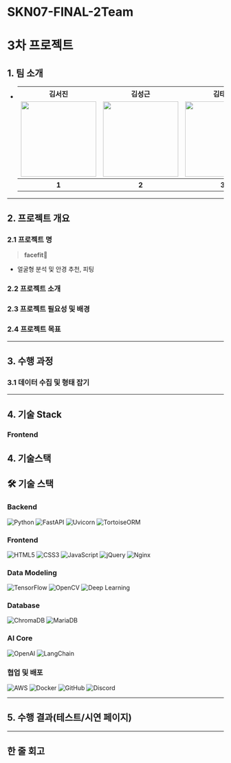 # SKN07-FINAL-2Team
# 3차 프로젝트

## 1. 팀 소개
-
  <table>
  <tr>

    <th>김서진</th>
    <th>김성근</th>
    <th>김태희</th>
    <th>유수현</th>
    <th>정승연</th>
   
  </tr>

  <tr>
    <td><img src="https://github.com/user-attachments/assets/c53b820e-548d-48ec-bcaf-c35a0194ebf5" width="175" height="175"></td>
    <td><img src= "https://github.com/user-attachments/assets/0d1d8199-6d3b-4a1f-bdcc-2cd503ae7792" width="175" height="175"></td>
    <td><img src="https://github.com/user-attachments/assets/da1ae31d-546f-4717-9960-71434d07b5de" width="175" height="175"></td>
    <td><img src="https://github.com/user-attachments/assets/b935e946-dc89-40e6-998e-07d784d949c7" width="175" height="175"></td>
     <td><img src="https://github.com/user-attachments/assets/b935e946-dc89-40e6-998e-07d784d949c7" width="175" height="175"></td>
  </tr>
  <tr></tr>

    <th>1</th>
    <th>2</th>
    <th>3</th>
    <th>4</th>
    <th>5</th>
    
  </tr>
  </table>

---
 
## 2. 프로젝트 개요

### 2.1 프로젝트 명

> **facefit🥸**
- 얼굴형 분석 및 안경 추천, 피팅

### 2.2 프로젝트 소개

### 2.3 프로젝트 필요성 및 배경

### 2.4 프로젝트 목표

---
## 3. 수행 과정

### 3.1 데이터 수집 및 형태 잡기

---
## 4. 기술 Stack
### Frontend
## 4. 기술스택
## 🛠️ 기술 스택

### Backend
![Python](https://img.shields.io/badge/Python-3.12-blue?logo=python&logoColor=white)
![FastAPI](https://img.shields.io/badge/FastAPI-0.110.0-green?logo=fastapi&logoColor=white)
![Uvicorn](https://img.shields.io/badge/Uvicorn-ASGI-lightgrey?logo=python&logoColor=white)
![TortoiseORM](https://img.shields.io/badge/Tortoise--ORM-ORM-blueviolet)

### Frontend
![HTML5](https://img.shields.io/badge/HTML5-E34F26?logo=html5&logoColor=white)
![CSS3](https://img.shields.io/badge/CSS3-1572B6?logo=css3&logoColor=white)
![JavaScript](https://img.shields.io/badge/JavaScript-F7DF1E?logo=javascript&logoColor=black)
![jQuery](https://img.shields.io/badge/jQuery-0769AD?logo=jquery&logoColor=white)
![Nginx](https://img.shields.io/badge/Nginx-009639?logo=nginx&logoColor=white)

### Data Modeling
![TensorFlow](https://img.shields.io/badge/TensorFlow-FF6F00?logo=tensorflow&logoColor=white)
![OpenCV](https://img.shields.io/badge/OpenCV-5C3EE8?logo=opencv&logoColor=white)
![Deep Learning](https://img.shields.io/badge/DeepLearning-NeuralNet-blue)

### Database
![ChromaDB](https://img.shields.io/badge/Chroma-VectorDB-purple)
![MariaDB](https://img.shields.io/badge/MariaDB-003545?logo=mariadb&logoColor=white)

### AI Core
![OpenAI](https://img.shields.io/badge/OpenAI-GPT3.5-10a37f?logo=openai&logoColor=white)
![LangChain](https://img.shields.io/badge/LangChain-Framework-379683)

### 협업 및 배포
![AWS](https://img.shields.io/badge/AWS-232F3E?logo=amazonaws&logoColor=white)
![Docker](https://img.shields.io/badge/Docker-2496ED?logo=docker&logoColor=white)
![GitHub](https://img.shields.io/badge/GitHub-181717?logo=github&logoColor=white)
![Discord](https://img.shields.io/badge/Discord-5865F2?logo=discord&logoColor=white)

---
## 5. 수행 결과(테스트/시연 페이지)

--- 
## 한 줄 회고
